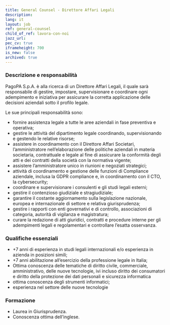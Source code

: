 ```yaml
---
title: General Counsel - Direttore Affari Legali
description:
lang: it
layout: job
ref: general-counsel
child_of_ref: lavora-con-noi
jazz_url: 
pec_cv: true
iframeheight: 700
is_new: false
archived: true
---
```


### Descrizione e responsabilità

PagoPA S.p.A. è alla ricerca di un Direttore Affari Legali, il quale sarà responsabile di gestire, impostare, supervisionare e coordinare ogni adempimento e iniziativa per assicurare la corretta applicazione delle decisioni aziendali sotto il profilo legale.

Le sue principali responsabilità sono:
* fornire assistenza legale a tutte le aree aziendali in fase preventiva e operativa;
* gestire le attività del dipartimento legale coordinando, supervisionando e gestendo le relative risorse; 
* assistere in coordinamento con il Direttore Affari Societari, l’amministratore nell’elaborazione delle politiche aziendali in materia societaria, contrattuale e legale al fine di assicurare la conformità degli atti e dei contratti della società con la normativa vigente; 
* assistere l’amministratore unico in riunioni e negoziati strategici; 
* attività di coordinamento e gestione delle funzioni di Compliance aziendale, inclusa la GDPR compliance e, in coordinamento con il CTO, la cybersecurity;
* coordinare e supervisionare i consulenti e gli studi legali esterni; 
* gestire il contenzioso giudiziale e stragiudiziale; 
* garantire il costante aggiornamento sulla legislazione nazionale, europea e internazionale di settore e relativa giurisprudenza; 
* gestire i rapporti con enti governativi e di controllo, associazioni di categoria, autorità di vigilanza e magistratura;
* curare la redazione di atti giuridici, contratti e procedure interne per gli adempimenti legali e regolamentari e controllare l’esatta osservanza. 


### Qualifiche essenziali

* +7 anni di esperienza in studi legali internazionali e/o esperienza in azienda in posizioni simili;
* +7 anni abilitazione all’esercizio della professione legale in Italia;
* Ottima conoscenza delle tematiche di diritto civile, commerciale, amministrativo, delle nuove tecnologie, ivi incluso diritto dei consumatori e diritto della protezione dei dati personali e sicurezza informatica  
* ottima conoscenza degli strumenti informatici;
* esperienza nel settore delle nuove tecnologie


### Formazione

* Laurea in Giurisprudenza.
* Conoscenza ottima dell’inglese.

